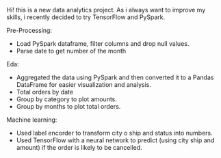 Hi! this is a new data analytics project. As i always want to improve my skills, i recently decided to try TensorFlow and PySpark.

Pre-Processing:
  - Load PySpark dataframe, filter columns and drop null values.
  - Parse date to get number of the month

Eda: 
  - Aggregated the data using PySpark and then converted it to a Pandas DataFrame for easier visualization and analysis.
  - Total orders by date
  - Group by category to plot amounts.
  - Group by months to plot total orders.

Machine learning:
  - Used label encorder to transform city o ship and status into numbers.
  - Used TensorFlow with a neural network to predict (using city ship and amount) if the order is likely to be cancelled.

